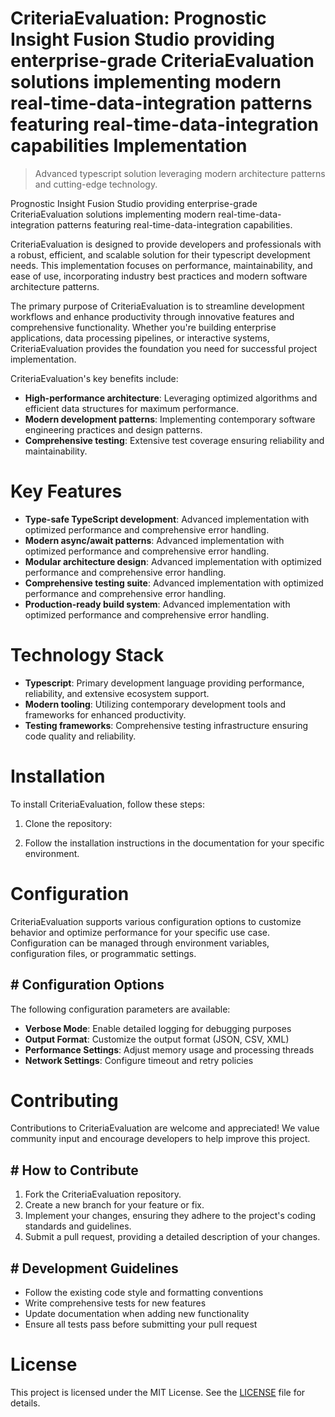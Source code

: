 <!-- fallback_CriteriaEvaluation_20250805184752_72056 -->

# CriteriaEvaluation: Prognostic Insight Fusion Studio providing enterprise-grade CriteriaEvaluation solutions implementing modern real-time-data-integration patterns featuring real-time-data-integration capabilities Implementation
> Advanced typescript solution leveraging modern architecture patterns and cutting-edge technology.

Prognostic Insight Fusion Studio providing enterprise-grade CriteriaEvaluation solutions implementing modern real-time-data-integration patterns featuring real-time-data-integration capabilities.

CriteriaEvaluation is designed to provide developers and professionals with a robust, efficient, and scalable solution for their typescript development needs. This implementation focuses on performance, maintainability, and ease of use, incorporating industry best practices and modern software architecture patterns.

The primary purpose of CriteriaEvaluation is to streamline development workflows and enhance productivity through innovative features and comprehensive functionality. Whether you're building enterprise applications, data processing pipelines, or interactive systems, CriteriaEvaluation provides the foundation you need for successful project implementation.

CriteriaEvaluation's key benefits include:

* **High-performance architecture**: Leveraging optimized algorithms and efficient data structures for maximum performance.
* **Modern development patterns**: Implementing contemporary software engineering practices and design patterns.
* **Comprehensive testing**: Extensive test coverage ensuring reliability and maintainability.

# Key Features

* **Type-safe TypeScript development**: Advanced implementation with optimized performance and comprehensive error handling.
* **Modern async/await patterns**: Advanced implementation with optimized performance and comprehensive error handling.
* **Modular architecture design**: Advanced implementation with optimized performance and comprehensive error handling.
* **Comprehensive testing suite**: Advanced implementation with optimized performance and comprehensive error handling.
* **Production-ready build system**: Advanced implementation with optimized performance and comprehensive error handling.

# Technology Stack

* **Typescript**: Primary development language providing performance, reliability, and extensive ecosystem support.
* **Modern tooling**: Utilizing contemporary development tools and frameworks for enhanced productivity.
* **Testing frameworks**: Comprehensive testing infrastructure ensuring code quality and reliability.

# Installation

To install CriteriaEvaluation, follow these steps:

1. Clone the repository:


2. Follow the installation instructions in the documentation for your specific environment.

# Configuration

CriteriaEvaluation supports various configuration options to customize behavior and optimize performance for your specific use case. Configuration can be managed through environment variables, configuration files, or programmatic settings.

## # Configuration Options

The following configuration parameters are available:

* **Verbose Mode**: Enable detailed logging for debugging purposes
* **Output Format**: Customize the output format (JSON, CSV, XML)
* **Performance Settings**: Adjust memory usage and processing threads
* **Network Settings**: Configure timeout and retry policies

# Contributing

Contributions to CriteriaEvaluation are welcome and appreciated! We value community input and encourage developers to help improve this project.

## # How to Contribute

1. Fork the CriteriaEvaluation repository.
2. Create a new branch for your feature or fix.
3. Implement your changes, ensuring they adhere to the project's coding standards and guidelines.
4. Submit a pull request, providing a detailed description of your changes.

## # Development Guidelines

* Follow the existing code style and formatting conventions
* Write comprehensive tests for new features
* Update documentation when adding new functionality
* Ensure all tests pass before submitting your pull request

# License

This project is licensed under the MIT License. See the [LICENSE](https://github.com/coralnws/CriteriaEvaluation/blob/main/LICENSE) file for details.
